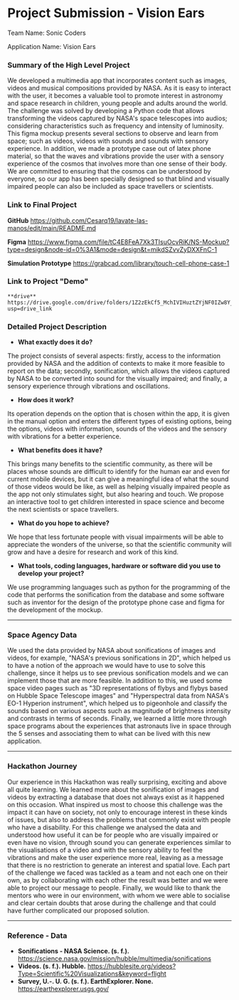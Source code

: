 # Project Submission - Vision Ears

Team Name: Sonic Coders 

Application Name: Vision Ears

### Summary of the High Level Project
We developed a multimedia app that incorporates content such as images, videos and musical compositions provided by NASA. As it is easy to interact with the user, it becomes a valuable tool to promote interest in astronomy and space research in children, young people and adults around the world. The challenge was solved by developing a Python code that allows transforming the videos captured by NASA's space telescopes into audios; considering characteristics such as frequency and intensity of luminosity. This figma mockup presents several sections to observe and learn from space; such as videos, videos with sounds and sounds with sensory experience. In addition, we made a prototype case out of latex phone material, so that the waves and vibrations provide the user with a sensory experience of the cosmos that involves more than one sense of their body. We are committed to ensuring that the cosmos can be understood by everyone, so our app has been specially designed so that blind and visually impaired people can also be included as space travellers or scientists.

### Link to Final Project

**GitHub**
https://github.com/Cesarq19/lavate-las-manos/edit/main/README.md

**Figma**
https://www.figma.com/file/tC4E8FeA7Xk3TIsuOcvRiK/NS-Mockup?type=design&node-id=0%3A1&mode=design&t=mikdSZvvZyDXXFnC-1

**Simulation Prototype**
https://grabcad.com/library/touch-cell-phone-case-1

### Link to Project "Demo"

    **drive**
    https://drive.google.com/drive/folders/1Z2zEkCf5_MchIVIHuztZYjNF0IZw8Y_y?usp=drive_link

### Detailed Project Description

- **What exactly does it do?**

The project consists of several aspects: firstly, access to the information provided by NASA and the addition of contexts to make it more feasible to report on the data; secondly, sonification, which allows the videos captured by NASA to be converted into sound for the visually impaired; and finally, a sensory experience through vibrations and oscillations.

- **How does it work?**

Its operation depends on the option that is chosen within the app, it is given in the manual option and enters the different types of existing options, being the options, videos with information, sounds of the videos and the sensory with vibrations for a better experience.

- **What benefits does it have?**

This brings many benefits to the scientific community, as there will be places whose sounds are difficult to identify for the human ear and even for current mobile devices, but it can give a meaningful idea of what the sound of those videos would be like, as well as helping visually impaired people as the app not only stimulates sight, but also hearing and touch. We propose an interactive tool to get children interested in space science and become the next scientists or space travellers.

- **What do you hope to achieve?**

We hope that less fortunate people with visual impairments will be able to appreciate the wonders of the universe, so that the scientific community will grow and have a desire for research and work of this kind.

- **What tools, coding languages, hardware or software did you use to develop your project?**

We use programming languages such as python for the programming of the code that performs the sonification from the database and some software such as inventor for the design of the prototype phone case and figma for the development of the mockup.

---

### Space Agency Data

We used the data provided by NASA about sonifications of images and videos, for example, "NASA's previous sonifications in 2D", which helped us to have a notion of the approach we would have to use to solve this challenge, since it helps us to see previous sonification models and we can implement those that are more feasible. 
In addition to this, we used some space video pages such as "3D representations of flybys and flybys based on Hubble Space Telescope images" and "Hyperspectral data from NASA's EO-1 Hyperion instrument", which helped us to pigeonhole and classify the sounds based on various aspects such as magnitude of brightness intensity and contrasts in terms of seconds.
Finally, we learned a little more through space programs about the experiences that astronauts live in space through the 5 senses and associating them to what can be lived with this new application.

---

### Hackathon Journey

Our experience in this Hackathon was really surprising, exciting and above all quite learning. We learned more about the sonification of images and videos by extracting a database that does not always exist as it happened on this occasion. What inspired us most to choose this challenge was the impact it can have on society, not only to encourage interest in these kinds of issues, but also to address the problems that commonly exist with people who have a disability. 
For this challenge we analysed the data and understood how useful it can be for people who are visually impaired or even have no vision, through sound you can generate experiences similar to the visualisations of a video and with the sensory ability to feel the vibrations and make the user experience more real, leaving as a message that there is no restriction to generate an interest and spatial love. Each part of the challenge we faced was tackled as a team and not each one on their own, as by collaborating with each other the result was better and we were able to project our message to people.
Finally, we would like to thank the mentors who were in our environment, with whom we were able to socialise and clear certain doubts that arose during the challenge and that could have further complicated our proposed solution.

---

### Reference - Data

- **Sonifications - NASA Science. (s. f.).**
https://science.nasa.gov/mission/hubble/multimedia/sonifications
- **Videos. (s. f.). Hubble.**
https://hubblesite.org/videos?Type=Scientific%20Visualizations&keyword=flight
- **Survey, U.-. U. G. (s. f.). EarthExplorer. None.**
https://earthexplorer.usgs.gov/
